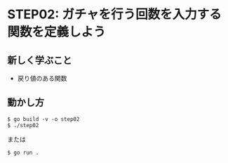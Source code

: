 # STEP02: ガチャを行う回数を入力する関数を定義しよう

## 新しく学ぶこと

* 戻り値のある関数

## 動かし方

```
$ go build -v -o step02
$ ./step02
```

または

```
$ go run .
```

